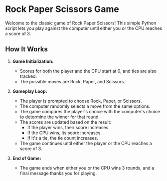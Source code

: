 # Rock Paper Scissors Game

Welcome to the classic game of Rock Paper Scissors! This simple Python script lets you play against the computer until either you or the CPU reaches a score of 3.

## How It Works

1. **Game Initialization:** 
   - Scores for both the player and the CPU start at 0, and ties are also tracked.
   - The possible moves are Rock, Paper, and Scissors.

2. **Gameplay Loop:**
   - The player is prompted to choose Rock, Paper, or Scissors.
   - The computer randomly selects a move from the same options.
   - The game compares the player's choice with the computer's choice to determine the winner for that round.
   - The scores are updated based on the result:
     - If the player wins, their score increases.
     - If the CPU wins, its score increases.
     - If it's a tie, the tie count increases.
   - The game continues until either the player or the CPU reaches a score of 3.

3. **End of Game:**
   - The game ends when either you or the CPU wins 3 rounds, and a final message thanks you for playing.
